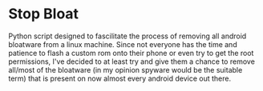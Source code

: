 # Stop Bloat 
Python script designed to fascilitate the process of removing all android bloatware from a linux machine. Since not everyone has the time and patience to flash a custom rom onto their phone or even try to get the root permissions, I've decided to at least try and give them a chance to remove all/most of the bloatware (in my opinion spyware would be the suitable term) that is present on now almost every android device out there.
